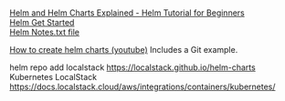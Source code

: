 # 

[Helm and Helm Charts Explained - Helm Tutorial for Beginners](https://www.youtube.com/watch?v=w51lDVuRWuk)  
[Helm Get Started](https://helm.sh/docs/chart_template_guide/getting_started/)  
[Helm Notes.txt file](https://helm.sh/docs/chart_template_guide/notes_files/)

[How to create helm charts (youtube)](https://www.youtube.com/watch?v=jUYNS90nq8U&t=47s) Includes a Git example.  

helm repo add localstack https://localstack.github.io/helm-charts  
Kubernetes LocalStack https://docs.localstack.cloud/aws/integrations/containers/kubernetes/  